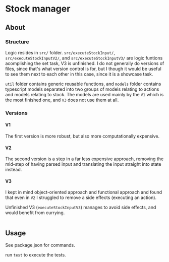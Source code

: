 # Stock manager

## About

### Structure

Logic resides in ```src/``` folder. ```src/executeStockInput/```, ```src/executeStockInputV2/```, and ```src/executeStockInputV3/``` are logic funtions acomplishing the set task, V3 is unfinished. I do not generally do versions of files, since that's what version control is for, but I though it would be useful to see them next to each other in this case, since it is a showcase task. 

```util``` folder contains generic reusable functions, and ```models``` folder contains typescript models separated into two groups of models relating to actions and models relating to stock. The models are used mainly by the ```V1``` which is the most finished one, and ```V3``` does not use them at all.

### Versions

#### V1
The first version is more robust, but also more computationally expensive. 

#### V2
The second version is a step in a far less expensive approach, removing the mid-step of having parsed input and translating the input straight into state instead.

#### V3
I kept in mind object-oriented approach and functional approach and found that even in ```V2``` I struggled to remove a side effects (executing an action). 

Unfinished V3 (```executeStockInputV3```) manages to avoid side effects, and would benefit from currying.

```I do not generally do versions of files, since that's what version control is for, but I though it would be useful to see them next to each other in this case, since it is a showcase task. 

```


## Usage

See package.json for commands.

run ```test``` to execute the tests.

